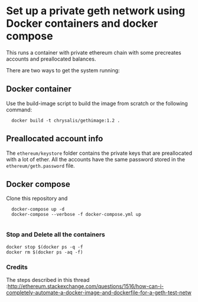 # Set up a private geth network using Docker containers and docker compose

This runs a container with private ethereum chain with some precreates accounts and preallocated balances.

There are two ways to get the system running:
## Docker container

Use the build-image script to build the image from scratch or the following command:
```
  docker build -t chrysalis/gethimage:1.2 .
```
## Preallocated account info

The ```ethereum/keystore``` folder contains the private keys that are preallocated with a lot of ether. All the accounts have the same password stored in the ```ethereum/geth.password``` file.

## Docker compose

Clone this repository and

```
  docker-compose up -d
  docker-compose --verbose -f docker-compose.yml up
  
 ```
 
 ### Stop and Delete all the containers
 ```
 docker stop $(docker ps -q -f
 docker rm $(docker ps -aq -f)
```

### Credits
The steps described in this thread :http://ethereum.stackexchange.com/questions/1516/how-can-i-completely-automate-a-docker-image-and-dockerfile-for-a-geth-test-netw
